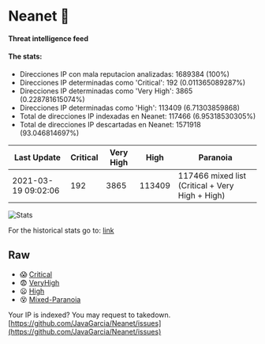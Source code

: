 # Neanet :hocho:
#### Threat intelligence feed
#### The stats:

- Direcciones IP con mala reputacion analizadas: 1689384 (100%)
- Direcciones IP determinadas como 'Critical':  192 (0.011365089287%)
- Direcciones IP determinadas como 'Very High':  3865 (0.228781615074%)
- Direcciones IP determinadas como 'High':  113409 (6.71303859868)
- Total de direcciones IP indexadas en Neanet:  117466 (6.95318530305%)
- Total de direcciones IP descartadas en Neanet:  1571918 (93.046814697%)

| Last Update | Critical | Very High | High | Paranoia |
| --- | --- | --- | --- | --- |
| 2021-03-19 09:02:06 | 192 | 3865 | 113409 | 117466 mixed list (Critical + Very High + High)|

![Stats](https://docs.google.com/spreadsheets/d/e/2PACX-1vSnaNMIXVabIpDJjufMlzH7poXnshF3mgd8Is1g9ytUEzVsP5my4Trn8f-xkoLLQ38xpL3HtmUexLo6/pubchart?oid=501124687&format=image)

For the historical stats go to: [link](/stats.csv)
## Raw
- :scream: [Critical](https://raw.githubusercontent.com/JavaGarcia/Neanet/master/blacklists/neanet_critical.txt)
- :fearful: [VeryHigh](https://raw.githubusercontent.com/JavaGarcia/Neanet/master/blacklists/neanet_veryHigh.txtt)
- :frowning: [High](https://raw.githubusercontent.com/JavaGarcia/Neanet/master/blacklists/neanet_high.txt)
- :dizzy_face: [Mixed-Paranoia](https://raw.githubusercontent.com/JavaGarcia/Neanet/master/blacklists/neanet_all.txt)


Your IP is indexed? You may request to takedown. [https://github.com/JavaGarcia/Neanet/issues](https://github.com/JavaGarcia/Neanet/issues)













































































































































































































































































































































































































































































































































































































































































































































































































































































































































































































































































































































































































































































































































































































































































































































































































































































































































































































































































































































































































































































































































































































































































































































































































































































































































































































































































































































































































































































































































































































































































































































































































































































































































































































































































































































































































































































































































































































































































































































































































































































































































































































































































































































































































































































































































































































































































































































































































































































































































































































































































































































































